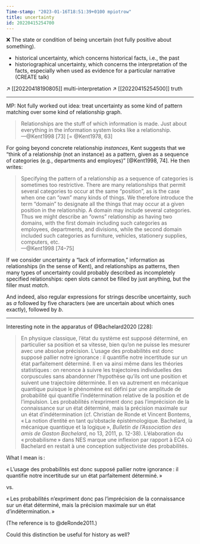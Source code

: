 ```yaml
---
Time-stamp: "2023-01-16T18:51:39+0100 mpiotrow"
title: uncertainty
id: 20220415254700
---
```


❌ The state or condition of being uncertain (not fully positive about something).

- historical uncertainty, which concerns historical facts, i.e., the past
- historiographical uncertainty, which concerns the interpretation of the facts, especially when used as evidence for a particular narrative (CREATE talk)

↗ [[20220418190805]] multi-interpretation
↗ [[20220415254500]] truth

----

MP: Not fully worked out idea: treat uncertainty as some kind of pattern matching over some kind of relationship graph.

> Relationships are the stuff of which information is made.  Just about everything in the information system looks like a relationship.  
—@Kent1998 [73] [= @Kent1978, 63]

For going beyond concrete relationship *instances*, Kent suggests that we “think of a relationship (not an instance) as a pattern, given as a sequence of categories (e.g., departments and employes)” [@Kent1998, 74].  He then writes:

> Specifying the pattern of a relationship as a sequence of categories is sometimes too restrictive.  There are many relationships that permit several categories to occur at the same “position”, as is the case when one can “own” many kinds of things.  We therefore introduce the term “domain” to designate all the things that may occur at a given position in the relationship.  A domain may include several categories.  Thus we might describe an “owns” relationship as having two domains, with the first domain including such categories as employees, departments, and divisions, while the second domain included such categories as furniture, vehicles, stationery supplies, computers, etc.  
—@Kent1998 [74–75]

If we consider uncertainty a “lack of information,” information as relationships (in the sense of Kent), and relationships as patterns, then many types of uncertainty could probably described as incompletely specified relationships: open slots cannot be filled by just anything, but the filler must *match*.

And indeed, also regular expressions for strings describe uncertainty, such as *a* followed by five characters (we are uncertain about which ones exactly), followed by *b*.

----

Interesting note in the apparatus of @Bachelard2020 [228]:

> En physique classique, l’état du système est supposé déterminé, en particulier sa position et sa vitesse, bien qu’on ne puisse les mesurer avec une absolue précision. L’usage des probabilités est donc supposé pallier notre ignorance : il quantifie notre incertitude sur un état parfaitement déterminé. Il en va ainsi même dans les théories statistiques : on renonce à suivre les trajectoires individuelles des corpuscules sans abandonner l’hypothèse qu’ils ont une position et suivent une trajectoire déterminée. Il en va autrement en mécanique quantique puisque le phénomène est défini par une amplitude de probabilité qui quantifie l’indétermination relative de la position et de l’impulsion. Les probabilités n’expriment donc pas l’imprécision de la connaissance sur un état déterminé, mais la précision maximale sur un état d’indétermination (cf. Christian de Ronde et Vincent Bontems, « La notion d’entité en tant qu’obstacle épistémologique. Bachelard, la mécanique quantique et la logique », *Bulletin de l’Association des amis de Gaston Bachelard*, no 13, 2011, p. 12-38). L’élaboration du « probabilisme » dans NES marque une inflexion par rapport à ECA où Bachelard en restait à une conception subjectiviste des probabilités.

What I mean is :

« L’usage des probabilités est donc supposé pallier notre ignorance : il quantifie notre incertitude sur un état parfaitement déterminé. »

vs.

« Les probabilités n’expriment donc pas l’imprécision de la connaissance sur un état déterminé, mais la précision maximale sur un état d’indétermination. »

(The reference is to @deRonde2011.)

Could this distinction be useful for history as well?
